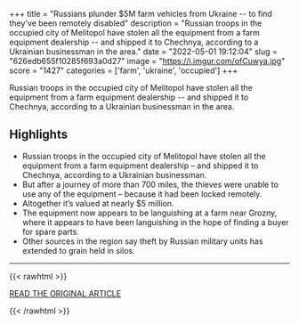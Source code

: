 +++
title = "Russians plunder $5M farm vehicles from Ukraine -- to find they've been remotely disabled"
description = "Russian troops in the occupied city of Melitopol have stolen all the equipment from a farm equipment dealership -- and shipped it to Chechnya, according to a Ukrainian businessman in the area."
date = "2022-05-01 19:12:04"
slug = "626edb655f10285f693a0d27"
image = "https://i.imgur.com/ofCuwya.jpg"
score = "1427"
categories = ['farm', 'ukraine', 'occupied']
+++

Russian troops in the occupied city of Melitopol have stolen all the equipment from a farm equipment dealership -- and shipped it to Chechnya, according to a Ukrainian businessman in the area.

## Highlights

- Russian troops in the occupied city of Melitopol have stolen all the equipment from a farm equipment dealership – and shipped it to Chechnya, according to a Ukrainian businessman.
- But after a journey of more than 700 miles, the thieves were unable to use any of the equipment – because it had been locked remotely.
- Altogether it’s valued at nearly $5 million.
- The equipment now appears to be languishing at a farm near Grozny, where it appears to have been languishing in the hope of finding a buyer for spare parts.
- Other sources in the region say theft by Russian military units has extended to grain held in silos.

---

{{< rawhtml >}}
  <p class="article-category">
    <a target="_blank" href="https://www.cnn.com/2022/05/01/europe/russia-farm-vehicles-ukraine-disabled-melitopol-intl/index.html">READ THE ORIGINAL ARTICLE</a>
  </p>
{{< /rawhtml >}}
